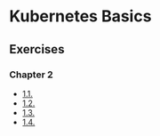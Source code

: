 # Kubernetes Basics

## Exercises

### Chapter 2

- [1.1.](https://github.com/haseeb1496/kubernetes-basics/tree/1.1/log-output)
- [1.2.](https://github.com/haseeb1496/kubernetes-basics/tree/1.2/todo-app)
- [1.3.](https://github.com/haseeb1496/kubernetes-basics/tree/1.3/log-output/manifests)
- [1.4.](https://github.com/haseeb1496/kubernetes-basics/tree/1.4/todo-app/manifests)
